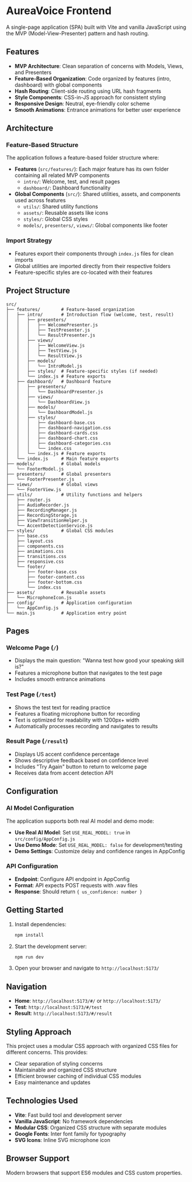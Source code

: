 # AureaVoice Frontend

A single-page application (SPA) built with Vite and vanilla JavaScript using the MVP (Model-View-Presenter) pattern and hash routing.

## Features

- **MVP Architecture**: Clean separation of concerns with Models, Views, and Presenters
- **Feature-Based Organization**: Code organized by features (intro, dashboard) with global components
- **Hash Routing**: Client-side routing using URL hash fragments
- **Style Components**: CSS-in-JS approach for consistent styling
- **Responsive Design**: Neutral, eye-friendly color scheme
- **Smooth Animations**: Entrance animations for better user experience

## Architecture

### Feature-Based Structure
The application follows a feature-based folder structure where:

- **Features** (`src/features/`): Each major feature has its own folder containing all related MVP components
  - `intro/`: Welcome, test, and result pages
  - `dashboard/`: Dashboard functionality
- **Global Components** (`src/`): Shared utilities, assets, and components used across features
  - `utils/`: Shared utility functions
  - `assets/`: Reusable assets like icons
  - `styles/`: Global CSS styles
  - `models/`, `presenters/`, `views/`: Global components like footer

### Import Strategy
- Features export their components through `index.js` files for clean imports
- Global utilities are imported directly from their respective folders
- Feature-specific styles are co-located with their features

## Project Structure

```
src/
├── features/        # Feature-based organization
│   ├── intro/       # Introduction flow (welcome, test, result)
│   │   ├── presenters/
│   │   │   ├── WelcomePresenter.js
│   │   │   ├── TestPresenter.js
│   │   │   └── ResultPresenter.js
│   │   ├── views/
│   │   │   ├── WelcomeView.js
│   │   │   ├── TestView.js
│   │   │   └── ResultView.js
│   │   ├── models/
│   │   │   └── IntroModel.js
│   │   ├── styles/  # Feature-specific styles (if needed)
│   │   └── index.js # Feature exports
│   ├── dashboard/   # Dashboard feature
│   │   ├── presenters/
│   │   │   └── DashboardPresenter.js
│   │   ├── views/
│   │   │   └── DashboardView.js
│   │   ├── models/
│   │   │   └── DashboardModel.js
│   │   ├── styles/
│   │   │   ├── dashboard-base.css
│   │   │   ├── dashboard-navigation.css
│   │   │   ├── dashboard-cards.css
│   │   │   ├── dashboard-chart.css
│   │   │   ├── dashboard-categories.css
│   │   │   └── index.css
│   │   └── index.js # Feature exports
│   └── index.js     # Main feature exports
├── models/          # Global models
│   └── FooterModel.js
├── presenters/      # Global presenters
│   └── FooterPresenter.js
├── views/           # Global views
│   └── FooterView.js
├── utils/           # Utility functions and helpers
│   ├── router.js
│   ├── AudioRecorder.js
│   ├── RecordingManager.js
│   ├── RecordingStorage.js
│   ├── ViewTransitionHelper.js
│   └── AccentDetectionService.js
├── styles/          # Global CSS modules
│   ├── base.css
│   ├── layout.css
│   ├── components.css
│   ├── animations.css
│   ├── transitions.css
│   ├── responsive.css
│   └── footer/
│       ├── footer-base.css
│       ├── footer-content.css
│       ├── footer-bottom.css
│       └── index.css
├── assets/          # Reusable assets
│   └── MicrophoneIcon.js
├── config/          # Application configuration
│   └── AppConfig.js
└── main.js          # Application entry point
```

## Pages

### Welcome Page (`/`)
- Displays the main question: "Wanna test how good your speaking skill is?"
- Features a microphone button that navigates to the test page
- Includes smooth entrance animations

### Test Page (`/test`)
- Shows the test text for reading practice
- Features a floating microphone button for recording
- Text is optimized for readability with 1200px+ width
- Automatically processes recording and navigates to results

### Result Page (`/result`)
- Displays US accent confidence percentage
- Shows descriptive feedback based on confidence level
- Includes "Try Again" button to return to welcome page
- Receives data from accent detection API

## Configuration

### AI Model Configuration
The application supports both real AI model and demo mode:

- **Use Real AI Model**: Set `USE_REAL_MODEL: true` in `src/config/AppConfig.js`
- **Use Demo Mode**: Set `USE_REAL_MODEL: false` for development/testing
- **Demo Settings**: Customize delay and confidence ranges in AppConfig

### API Configuration
- **Endpoint**: Configure API endpoint in AppConfig
- **Format**: API expects POST requests with .wav files
- **Response**: Should return `{ us_confidence: number }`

## Getting Started

1. Install dependencies:
   ```bash
   npm install
   ```

2. Start the development server:
   ```bash
   npm run dev
   ```

3. Open your browser and navigate to `http://localhost:5173/`

## Navigation

- **Home**: `http://localhost:5173/#/` or `http://localhost:5173/`
- **Test**: `http://localhost:5173/#/test`
- **Result**: `http://localhost:5173/#/result`

## Styling Approach

This project uses a modular CSS approach with organized CSS files for different concerns. This provides:

- Clear separation of styling concerns
- Maintainable and organized CSS structure
- Efficient browser caching of individual CSS modules
- Easy maintenance and updates

## Technologies Used

- **Vite**: Fast build tool and development server
- **Vanilla JavaScript**: No framework dependencies
- **Modular CSS**: Organized CSS structure with separate modules
- **Google Fonts**: Inter font family for typography
- **SVG Icons**: Inline SVG microphone icon

## Browser Support

Modern browsers that support ES6 modules and CSS custom properties.
